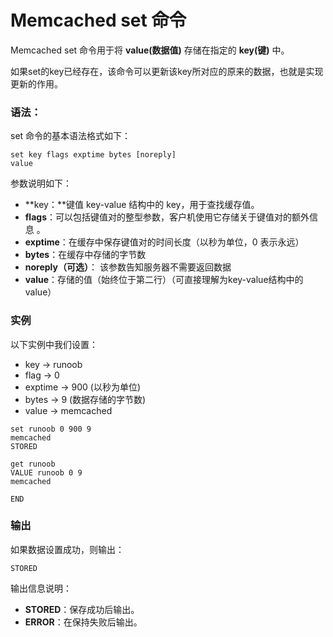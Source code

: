 # Memcached set 命令

Memcached set 命令用于将 **value(数据值)** 存储在指定的 **key(键)** 中。

如果set的key已经存在，该命令可以更新该key所对应的原来的数据，也就是实现更新的作用。

### 语法：

set 命令的基本语法格式如下：

```
set key flags exptime bytes [noreply] 
value 

```

参数说明如下：

*   **key：**键值 key-value 结构中的 key，用于查找缓存值。
*   **flags**：可以包括键值对的整型参数，客户机使用它存储关于键值对的额外信息 。
*   **exptime**：在缓存中保存键值对的时间长度（以秒为单位，0 表示永远）
*   **bytes**：在缓存中存储的字节数
*   **noreply（可选）**： 该参数告知服务器不需要返回数据
*   **value**：存储的值（始终位于第二行）（可直接理解为key-value结构中的value）

### 实例

以下实例中我们设置：

*   key → runoob
*   flag → 0
*   exptime → 900 (以秒为单位)
*   bytes → 9 (数据存储的字节数)
*   value → memcached

```
set runoob 0 900 9
memcached
STORED

get runoob
VALUE runoob 0 9
memcached

END

```

### 输出

如果数据设置成功，则输出：

```
STORED

```

输出信息说明：

*   **STORED**：保存成功后输出。
*   **ERROR**：在保持失败后输出。

